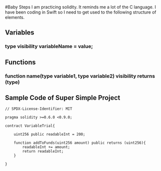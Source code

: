 #Baby Steps
I am practicing solidity.  It reminds me a lot of the C language.  I have been coding in Swift so I need to get used to the following structure of elements.

## Variables
### type visibility variableName = value;

## Functions
### function name(type variable1, type variable2) visibility returns (type)

## Sample Code of Super Simple Project
```solidity
// SPDX-License-Identifier: MIT

pragma solidity >=0.6.0 <0.9.0;

contract VariableTrial{

    uint256 public readableInt = 200;

    function addToFunds(uint256 amount) public returns (uint256){
        readableInt += amount;
        return readableInt;
    }

}
```
